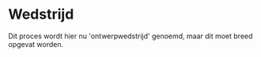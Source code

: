 # Wedstrijd

Dit proces wordt hier nu 'ontwerpwedstrijd' genoemd, maar dit moet breed opgevat worden. 